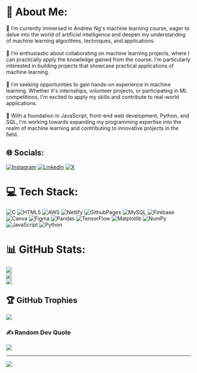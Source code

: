 # 💫 About Me:
🔭 I’m currently immersed in Andrew Ng's machine learning course, eager to delve into the world of artificial intelligence and deepen my understanding of machine learning algorithms, techniques, and applications. <br><br>👯 I’m enthusiastic about collaborating on machine learning projects, where I can practically apply the knowledge gained from the course. I'm particularly interested in building projects that showcase practical applications of machine learning.<br><br>🤝 I’m seeking opportunities to gain hands-on experience in machine learning. Whether it's internships, volunteer projects, or participating in ML competitions, I'm excited to apply my skills and contribute to real-world applications.<br><br>🌱 With a foundation in JavaScript, front-end web development, Python, and SQL, I'm working towards expanding my programming expertise into the realm of machine learning and contributing to innovative projects in the field.


## 🌐 Socials:
[![Instagram](https://img.shields.io/badge/Instagram-%23E4405F.svg?logo=Instagram&logoColor=white)](https://instagram.com/diveesh.poli) [![LinkedIn](https://img.shields.io/badge/LinkedIn-%230077B5.svg?logo=linkedin&logoColor=white)](https://linkedin.com/in/pdiveesh) [![X](https://img.shields.io/badge/X-black.svg?logo=X&logoColor=white)](https://x.com/diveeshpoli) 

# 💻 Tech Stack:
![C](https://img.shields.io/badge/c-%2300599C.svg?style=for-the-badge&logo=c&logoColor=white) ![HTML5](https://img.shields.io/badge/html5-%23E34F26.svg?style=for-the-badge&logo=html5&logoColor=white) ![AWS](https://img.shields.io/badge/AWS-%23FF9900.svg?style=for-the-badge&logo=amazon-aws&logoColor=white) ![Netlify](https://img.shields.io/badge/netlify-%23000000.svg?style=for-the-badge&logo=netlify&logoColor=#00C7B7) ![GithubPages](https://img.shields.io/badge/github%20pages-121013?style=for-the-badge&logo=github&logoColor=white) ![MySQL](https://img.shields.io/badge/mysql-%2300000f.svg?style=for-the-badge&logo=mysql&logoColor=white) ![Firebase](https://img.shields.io/badge/Firebase-039BE5?style=for-the-badge&logo=Firebase&logoColor=white) ![Canva](https://img.shields.io/badge/Canva-%2300C4CC.svg?style=for-the-badge&logo=Canva&logoColor=white) ![Figma](https://img.shields.io/badge/figma-%23F24E1E.svg?style=for-the-badge&logo=figma&logoColor=white) ![Pandas](https://img.shields.io/badge/pandas-%23150458.svg?style=for-the-badge&logo=pandas&logoColor=white) ![TensorFlow](https://img.shields.io/badge/TensorFlow-%23FF6F00.svg?style=for-the-badge&logo=TensorFlow&logoColor=white) ![Matplotlib](https://img.shields.io/badge/Matplotlib-%23ffffff.svg?style=for-the-badge&logo=Matplotlib&logoColor=black) ![NumPy](https://img.shields.io/badge/numpy-%23013243.svg?style=for-the-badge&logo=numpy&logoColor=white) ![JavaScript](https://img.shields.io/badge/javascript-%23323330.svg?style=for-the-badge&logo=javascript&logoColor=%23F7DF1E) ![Python](https://img.shields.io/badge/python-3670A0?style=for-the-badge&logo=python&logoColor=ffdd54)
# 📊 GitHub Stats:
![](https://github-readme-stats.vercel.app/api?username=pdiveesh&theme=darcula&hide_border=false&include_all_commits=true&count_private=false)<br/>
![](https://github-readme-streak-stats.herokuapp.com/?user=pdiveesh&theme=darcula&hide_border=false)<br/>
![](https://github-readme-stats.vercel.app/api/top-langs/?username=pdiveesh&theme=darcula&hide_border=false&include_all_commits=true&count_private=false&layout=compact)

## 🏆 GitHub Trophies
![](https://github-profile-trophy.vercel.app/?username=pdiveesh&theme=radical&no-frame=false&no-bg=true&margin-w=4)

### ✍️ Random Dev Quote
![](https://quotes-github-readme.vercel.app/api?type=horizontal&theme=radical)

---
[![](https://visitcount.itsvg.in/api?id=pdiveesh&icon=2&color=9)](https://visitcount.itsvg.in)

<!-- Proudly created with GPRM ( https://gprm.itsvg.in ) -->

